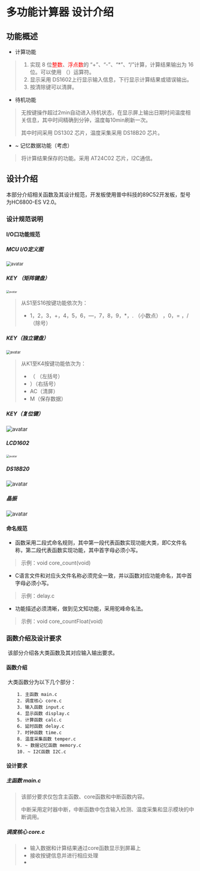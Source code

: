 # 多功能计算器 设计介绍



## 功能概述

* 计算功能

>1. 实现 8 位<font color="red">整数</font>、<font color="red">浮点数</font>的 “+”、“-”、“*”、“/”计算，计算结果输出为 16 位。可以使用 （）运算符。
>2. 显示采用 DS1602上行显示输入信息，下行显示计算结果或错误输出。
>3. 按清除键可以清屏。

* 待机功能

>无按键操作超过2min自动进入待机状态，在显示屏上输出日期时间温度相关信息，其中时间精确到分钟，温度每10min刷新一次。
>
>其中时间采用 DS1302 芯片，温度采集采用 DS18B20 芯片。

* ~ 记忆数据功能（考虑）

> 将计算结果保存的功能。采用 AT24C02 芯片，I2C通信。



## 设计介绍

​		本部分介绍相关函数及其设计规范，开发板使用普中科技的89C52开发板，型号为HC6800-ES V2.0。

### 设计规范说明

#### I/O口功能规范

##### MCU I/O定义图

<img src="https://cdn.nlark.com/yuque/0/2021/png/22945577/1637126760921-fe6172fb-8eed-4c92-8f25-0989af76c053.png?date=1637126915043" alt="avatar" style="zoom:80%;" />

##### KEY （矩阵键盘）

<img src="https://cdn.nlark.com/yuque/0/2021/png/22945577/1637127323521-7f09ea8b-c06b-442c-b27c-24ba9036f4df.png" alt="avatar" style="zoom:50%;" />

> 从S1至S16按键功能依次为：
>
> * 1，2，3，+，4，5，6，—，7，8，9，*，.  （小数点） ，0，=  ，/（除号）

##### KEY（独立键盘）

<img src="https://cdn.nlark.com/yuque/0/2021/png/22945577/1637127336137-0258e18c-db81-40a1-b9dc-3a2b4bd3ba36.png" alt="avatar" style="zoom: 67%;" />

> 从K1至K4按键功能依次为：
>
> * （ （左括号）
> *   ）（右括号）
> *   AC（清屏）
> *   M（保存数据）

##### KEY（复位键）

![avatar](https://cdn.nlark.com/yuque/0/2021/png/22945577/1637127374410-ac8edd7d-b12c-442b-9fe0-e739174aa567.png)

##### LCD1602

<img src="https://cdn.nlark.com/yuque/0/2021/png/22945577/1637127354845-241a09eb-c60d-40c6-adef-8475327f06dd.png" alt="avatar" style="zoom:50%;" />

##### DS18B20

![avatar](https://cdn.nlark.com/yuque/0/2021/png/22945577/1637127385477-e1332dd7-1092-47ed-8821-cc7d200f6c86.png)

##### 晶振

![avatar](https://cdn.nlark.com/yuque/0/2021/png/22945577/1637127400036-88f45406-766a-4065-928e-ef284064e218.png)





#### 命名规范

* 函数采用二段式命名规则，其中第一段代表函数实现功能大类，即C文件名称，第二段代表函数实现功能，其中首字母必须小写。

> 示例：void core_count(void)

* C语言文件和对应头文件名称必须完全一致，并以函数对应功能命名，其中首字母必须小写。

> 示例：delay.c

* 功能描述必须清晰，做到见文知功能，采用驼峰命名法。

> 示例：void core_countFloat(void)



### 函数介绍及设计要求

​		该部分介绍各大类函数及其对应输入输出要求。

#### 函数介绍

​		大类函数分为以下几个部分：

  		1. 主函数 main.c
  		2. 调度核心 core.c
  		3. 输入函数 input.c
  		4. 显示函数 display.c
  		5. 计算函数 calc.c
  		6. 延时函数 delay.c
  		7. 时钟函数 time.c
  		8. 温度采集函数 temper.c
  		9. ~ 数据记忆函数 memory.c
  		10. ~ I2C函数 I2C.c



#### 设计要求

##### 主函数 main.c

> 该部分要求仅包含主函数、core函数和中断函数内容。
>
> 中断采用定时器中断，中断函数中包含输入检测、温度采集和显示模块的中断调用。

##### 调度核心 core.c

> * 输入数据和计算结果通过core函数显示到屏幕上
> * 接收按键信息并进行相应处理
> * 

